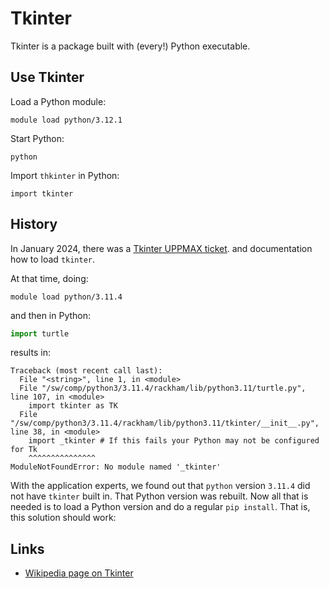 # Tkinter

Tkinter is a package built with (every!) Python executable.

## Use Tkinter

Load a Python module:

```
module load python/3.12.1
```

Start Python:

```
python
```

Import `thkinter` in Python:

```
import tkinter
```

## History

In January 2024, there was a [Tkinter UPPMAX ticket](https://github.com/richelbilderbeek/ticket_286232).
and documentation how to load `tkinter`.

At that time, doing:

```
module load python/3.11.4
```

and then in Python:

```python
import turtle
```

results in:

```
Traceback (most recent call last):
  File "<string>", line 1, in <module>
  File "/sw/comp/python3/3.11.4/rackham/lib/python3.11/turtle.py", line 107, in <module>
    import tkinter as TK
  File "/sw/comp/python3/3.11.4/rackham/lib/python3.11/tkinter/__init__.py", line 38, in <module>
    import _tkinter # If this fails your Python may not be configured for Tk
    ^^^^^^^^^^^^^^^
ModuleNotFoundError: No module named '_tkinter'
```

With the application experts, we found out that `python` version `3.11.4`
did not have `tkinter` built in. That Python version was rebuilt.
Now all that is needed is to load a Python version and do a regular `pip install`.
That is, this solution should work:

## Links

 * [Wikipedia page on Tkinter](https://en.wikipedia.org/wiki/Tkinter)

